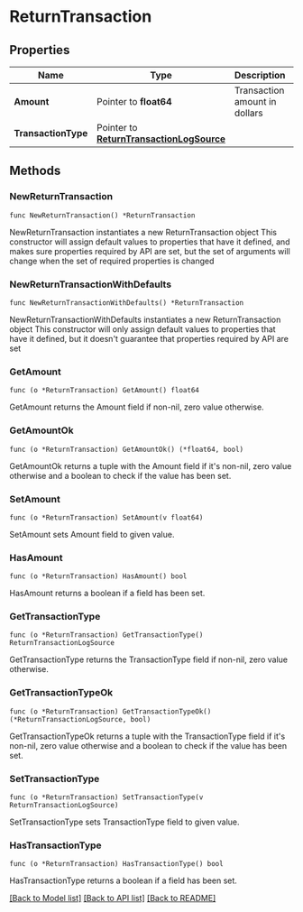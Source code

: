 # ReturnTransaction

## Properties

Name | Type | Description | Notes
------------ | ------------- | ------------- | -------------
**Amount** | Pointer to **float64** | Transaction amount in dollars | [optional] 
**TransactionType** | Pointer to [**ReturnTransactionLogSource**](ReturnTransactionLogSource.md) |  | [optional] 

## Methods

### NewReturnTransaction

`func NewReturnTransaction() *ReturnTransaction`

NewReturnTransaction instantiates a new ReturnTransaction object
This constructor will assign default values to properties that have it defined,
and makes sure properties required by API are set, but the set of arguments
will change when the set of required properties is changed

### NewReturnTransactionWithDefaults

`func NewReturnTransactionWithDefaults() *ReturnTransaction`

NewReturnTransactionWithDefaults instantiates a new ReturnTransaction object
This constructor will only assign default values to properties that have it defined,
but it doesn't guarantee that properties required by API are set

### GetAmount

`func (o *ReturnTransaction) GetAmount() float64`

GetAmount returns the Amount field if non-nil, zero value otherwise.

### GetAmountOk

`func (o *ReturnTransaction) GetAmountOk() (*float64, bool)`

GetAmountOk returns a tuple with the Amount field if it's non-nil, zero value otherwise
and a boolean to check if the value has been set.

### SetAmount

`func (o *ReturnTransaction) SetAmount(v float64)`

SetAmount sets Amount field to given value.

### HasAmount

`func (o *ReturnTransaction) HasAmount() bool`

HasAmount returns a boolean if a field has been set.

### GetTransactionType

`func (o *ReturnTransaction) GetTransactionType() ReturnTransactionLogSource`

GetTransactionType returns the TransactionType field if non-nil, zero value otherwise.

### GetTransactionTypeOk

`func (o *ReturnTransaction) GetTransactionTypeOk() (*ReturnTransactionLogSource, bool)`

GetTransactionTypeOk returns a tuple with the TransactionType field if it's non-nil, zero value otherwise
and a boolean to check if the value has been set.

### SetTransactionType

`func (o *ReturnTransaction) SetTransactionType(v ReturnTransactionLogSource)`

SetTransactionType sets TransactionType field to given value.

### HasTransactionType

`func (o *ReturnTransaction) HasTransactionType() bool`

HasTransactionType returns a boolean if a field has been set.


[[Back to Model list]](../README.md#documentation-for-models) [[Back to API list]](../README.md#documentation-for-api-endpoints) [[Back to README]](../README.md)


